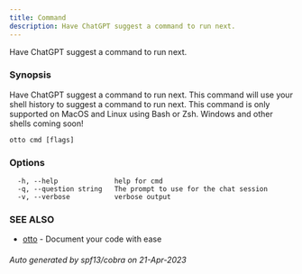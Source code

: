 ```yaml
---
title: Command
description: Have ChatGPT suggest a command to run next.
---
```


Have ChatGPT suggest a command to run next.

### Synopsis

Have ChatGPT suggest a command to run next. This command will use your shell history to suggest a command to run next.
This command is only supported on MacOS and Linux using Bash or Zsh. Windows and other shells coming soon!

```
otto cmd [flags]
```

### Options

```
  -h, --help              help for cmd
  -q, --question string   The prompt to use for the chat session
  -v, --verbose           verbose output
```

### SEE ALSO

* [otto](/docs/usage/otto)	 - Document your code with ease

###### Auto generated by spf13/cobra on 21-Apr-2023
